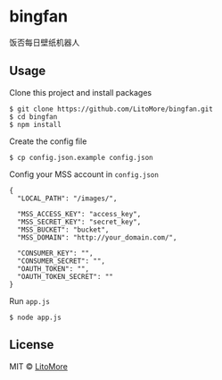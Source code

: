 # bingfan

饭否每日壁纸机器人

## Usage

Clone this project and install packages

```
$ git clone https://github.com/LitoMore/bingfan.git
$ cd bingfan
$ npm install
```

Create the config file

```
$ cp config.json.example config.json
```

Config your MSS account in `config.json`

```
{
  "LOCAL_PATH": "/images/",

  "MSS_ACCESS_KEY": "access_key",
  "MSS_SECRET_KEY": "secret_key",
  "MSS_BUCKET": "bucket",
  "MSS_DOMAIN": "http://your_domain.com/",

  "CONSUMER_KEY": "",
  "CONSUMER_SECRET": "",
  "OAUTH_TOKEN": "",
  "OAUTH_TOKEN_SECRET": ""
}
```

Run `app.js`

```
$ node app.js
```

## License

MIT © [LitoMore](https://github.com/LitoMore)
